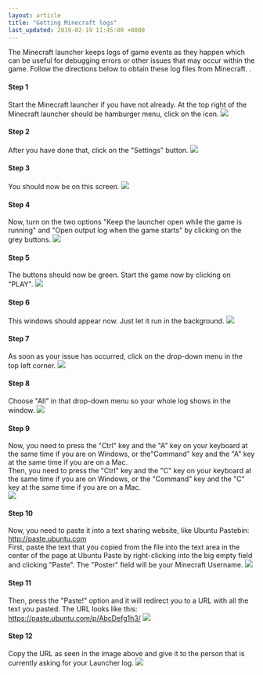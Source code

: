 ```yaml
---
layout: article
title: "Getting Minecraft logs"
last_updated: 2019-02-19 11:45:00 +0000
---
```


The Minecraft launcher keeps logs of game events as they happen which can be useful for debugging errors or other issues that may occur within the game. Follow the directions below to obtain these log files from Minecraft. .

#### Step 1
Start the Minecraft launcher if you have not already. At the top right of the Minecraft launcher should be hamburger menu, click on the icon.
![](/static/images/support-articles/log/log-step1.png)


#### Step 2
After you have done that, click on the "Settings" button.
![](/static/images/support-articles/log/log-step2.png)

#### Step 3
You should now be on this screen.
![](/static/images/support-articles/log/log-step3.png)

#### Step 4
Now, turn on the two options "Keep the launcher open while the game is running" and "Open output log when the game starts" by clicking on the grey buttons.
![](/static/images/support-articles/log/log-step4.png)

#### Step 5
The buttons should now be green. Start the game now by clicking on "PLAY".
![](/static/images/support-articles/log/log-step5.png)


#### Step 6
This windows should appear now. Just let it run in the background.
![](/static/images/support-articles/log/log-step6.png)

#### Step 7
As soon as your issue has occurred, click on the drop-down menu in the top left corner.
![](/static/images/support-articles/log/log-step7.png)

#### Step 8
Choose "All" in that drop-down menu so your whole log shows in the window.
![](/static/images/support-articles/log/log-step8.png)

#### Step 9
Now, you need to press the "Ctrl" key and the "A" key on your keyboard at the same time if you are on Windows, or the"Command" key and the "A" key at the same time if you are on a Mac.  
Then, you need to press the "Ctrl" key and the "C" key on your keyboard at the same time if you are on Windows, or the "Command" key and the "C" key at the same time if you are on a Mac.  
![](/static/images/support-articles/log/log-step9.png)

#### Step 10
Now, you need to paste it into a text sharing website, like Ubuntu Pastebin: http://paste.ubuntu.com  
First, paste the text that you copied from the file into the text area in the center of the page at Ubuntu Paste by right-clicking into the big empty field and clicking "Paste". The "Poster" field will be your Minecraft Username.
![](/static/images/support-articles/log/log-step10.png)

#### Step 11
Then, press the "Paste!" option and it will redirect you to a URL with all the text you pasted. The URL looks like this: https://paste.ubuntu.com/p/AbcDefg1h3/
![](/static/images/support-articles/log/log-step11.png)


#### Step 12
Copy the URL as seen in the image above and give it to the person that is currently asking for your Launcher log.
![](/static/images/support-articles/log/log-step12.png)
